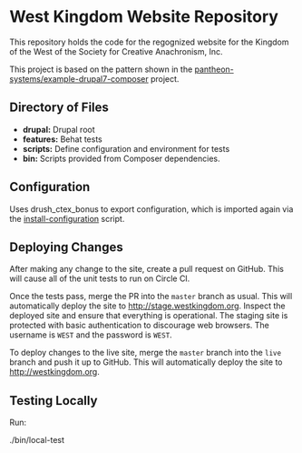 West Kingdom Website Repository
===============================

This repository holds the code for the regognized website for the
Kingdom of the West of the Society for Creative Anachronism, Inc.

This project is based on the pattern shown in the [pantheon-systems/example-drupal7-composer](https://github.com/pantheon-systems/example-drupal7-composer) project.


Directory of Files
------------------

-  **drupal:** Drupal root
-  **features:** Behat tests
-  **scripts:** Define configuration and environment for tests
-  **bin:** Scripts provided from Composer dependencies.


Configuration
-------------

Uses drush_ctex_bonus to export configuration, which is imported again via the [install-configuration](https://github.com/westkingdom/website/blob/master/scripts/install-configuration) script.


Deploying Changes
-----------------

After making any change to the site, create a pull request on GitHub. This will cause all of the unit tests to run on Circle CI.

Once the tests pass, merge the PR into the `master` branch as usual. This will automatically deploy the site to http://stage.westkingdom.org. Inspect the deployed site and ensure that everything is operational. The staging site is protected with basic authentication to discourage web browsers. The username is `WEST` and the password is `WEST`.

To deploy changes to the live site, merge the `master` branch into the `live` branch and push it up to GitHub. This will automatically deploy the site to http://westkingdom.org.

Testing Locally
---------------

Run:

./bin/local-test

